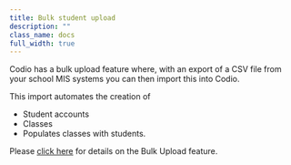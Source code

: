 ```yaml
---
title: Bulk student upload
description: ""
class_name: docs
full_width: true
---
```


Codio has a bulk upload feature where, with an export of a CSV file from your school MIS systems you can then import this into Codio.

This import automates the creation of

- Student accounts
- Classes
- Populates classes with students.

Please [click here](/docs/dashboard/organizations/adding-members/) for details on the Bulk Upload feature.

